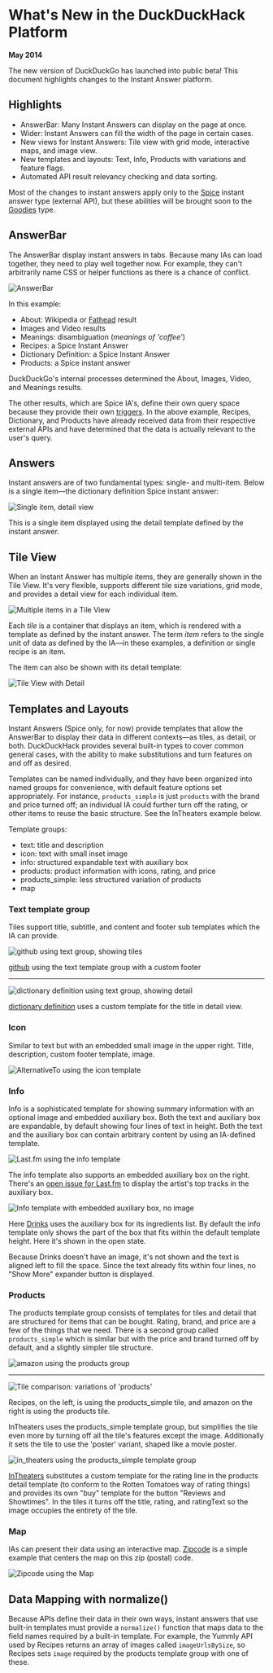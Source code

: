 # What's New in the DuckDuckHack Platform

**May 2014**

The new version of DuckDuckGo has launched into public beta! This document highlights changes to the Instant Answer platform.


## Highlights

- AnswerBar: Many Instant Answers can display on the page at once.
- Wider: Instant Answers can fill the width of the page in certain cases.
- New views for Instant Answers: Tile view with grid mode, interactive maps, and image view.
- New templates and layouts: Text, Info, Products with variations and feature flags.
- Automated API result relevancy checking and data sorting.

Most of the changes to instant answers apply only to the [Spice][Spice] instant answer type (external API), but these abilities will be brought soon to the [Goodies][Goodies] type.


## AnswerBar

The AnswerBar display instant answers in tabs. Because many IAs can load together, they need to play well together now. For example, they can't arbitrarily name CSS or helper functions as there is a chance of conflict.

![AnswerBar](https://raw.github.com/duckduckgo/duckduckgo-documentation/master/duckduckhack/assets/coffee.png)

In this example:

- About: Wikipedia or [Fathead][Fathead] result
- Images and Video results
- Meanings: disambiguation (*meanings of 'coffee'*)
- Recipes: a Spice Instant Answer
- Dictionary Definition: a Spice Instant Answer
- Products: a Spice instant answer

DuckDuckGo's internal processes determined the About, Images, Video, and Meanings results.

The other results, which are Spice IA's, define their own query space because they provide their own [triggers][triggers]. In the above example, Recipes, Dictionary, and Products have already received data from their respective external APIs and have determined that the data is actually relevant to the user's query.


## Answers

Instant answers are of two fundamental types: single- and multi-item. Below is a single item—the dictionary definition Spice instant answer:

![Single item, detail view](https://raw.github.com/duckduckgo/duckduckgo-documentation/master/duckduckhack/assets/coffee_definition.png)

This is a single item displayed using the detail template defined by the instant answer.


## Tile View

When an Instant Answer has multiple items, they are generally shown in the Tile View. It's very flexible, supports different tile size variations, grid mode, and provides a detail view for each individual item.

![Multiple items in a Tile View](https://raw.github.com/duckduckgo/duckduckgo-documentation/master/duckduckhack/assets/coffee_recipes.png)

Each *tile* is a container that displays an item, which is rendered with a template as defined by the instant answer. The term *item* refers to the single unit of data as defined by the IA—in these examples, a definition or single recipe is an item.

The item can also be shown with its detail template:

![Tile View with Detail](https://raw.github.com/duckduckgo/duckduckgo-documentation/master/duckduckhack/assets/coffee_recipes_detail.png)



## Templates and Layouts

Instant Answers (Spice only, for now) provide templates that allow the AnswerBar to display their data in different contexts—as tiles, as detail, or both. DuckDuckHack provides several built-in types to cover common general cases, with the ability to make substitutions and turn features on and off as desired.

Templates can be named individually, and they have been organized into named groups for convenience, with default feature options set appropriately. For instance, `products_simple` is just `products` with the brand and price turned off; an individual IA could further turn off the rating, or other items to reuse the basic structure. See the InTheaters example below.

Template groups:

- text: title and description
- icon: text with small inset image
- info: structured expandable text with auxiliary box
- products: product information with icons, rating, and price
- products_simple: less structured variation of products
- map

### Text template group

Tiles support title, subtitle, and content and footer sub templates which the IA can provide.

![github using text group, showing tiles](https://raw.github.com/duckduckgo/duckduckgo-documentation/master/duckduckhack/assets/github_duckduckgo.png)

[github](https://github.com/duckduckgo/zeroclickinfo-spice/tree/bttf/share/spice/github) using the text template group with a custom footer

------

![dictionary definition using text group, showing detail](https://raw.github.com/duckduckgo/duckduckgo-documentation/master/duckduckhack/assets/coffee_definition.png)

[dictionary definition](https://github.com/duckduckgo/zeroclickinfo-spice/tree/bttf/share/spice/dictionary/definition) uses a custom template for the title in detail view.

### Icon

Similar to text but with an embedded small image in the upper right. Title, description, custom footer template, image.

![AlternativeTo using the icon template](https://raw.github.com/duckduckgo/duckduckgo-documentation/master/duckduckhack/assets/icon_tile.png)


### Info

Info is a sophisticated template for showing summary information with an optional image and embedded auxiliary box. Both the text and auxiliary box are expandable, by default showing four lines of text in height. Both the text and the auxiliary box can contain arbitrary content by using an IA-defined template.

![Last.fm using the info template](https://raw.github.com/duckduckgo/duckduckgo-documentation/master/duckduckhack/assets/artist.png)

The info template also supports an embedded auxiliary box on the right.
There's an [open issue for Last.fm](https://github.com/duckduckgo/zeroclickinfo-spice/issues/684) to display the artist's top tracks in the auxiliary box.

![Info template with embedded auxiliary box, no image](https://raw.github.com/duckduckgo/duckduckgo-documentation/master/duckduckhack/assets/drinks-infobox.png)

Here [Drinks](https://github.com/duckduckgo/zeroclickinfo-spice/tree/bttf/share/spice/drinks) uses the auxiliary box for its ingredients list. By default the info template only shows the part of the box that fits within the default template height. Here it's shown in the open state.

Because Drinks doesn't have an image, it's not shown and the text is aligned left to fill the space. Since the text already fits within four lines, no "Show More" expander button is displayed.


### Products

The products template group consists of templates for tiles and detail that are structured for items that can be bought. Rating, brand, and price are a few of the things that we need. There is a second group called `products_simple` which is similar but with the price and brand turned off by default, and a slightly simpler tile structure.

![amazon using the products group](https://raw.github.com/duckduckgo/duckduckgo-documentation/master/duckduckhack/assets/products_detail.png)

------

![Tile comparison: variations of 'products'](https://raw.github.com/duckduckgo/duckduckgo-documentation/master/duckduckhack/assets/tile_comparison.png)

Recipes, on the left, is using the products_simple tile, and amazon on the right is using the products tile.

InTheaters uses the products_simple template group, but simplifies the tile even more by turning off all the tile's features except the image. Additionally it sets the tile to use the 'poster' variant, shaped like a movie poster.

![in_theaters using the products_simple template group](https://raw.github.com/duckduckgo/duckduckgo-documentation/master/duckduckhack/assets/movies.png)

[InTheaters](https://github.com/duckduckgo/zeroclickinfo-spice/tree/bttf/share/spice/in_theaters) substitutes a custom template for the rating line in the products detail template (to conform to the Rotten Tomatoes way of rating things) and provides its own "buy" template for the button "Reviews and Showtimes". In the tiles it turns off the title, rating, and ratingText so the image occupies the entirety of the tile.

### Map

IAs can present their data using an interactive map. [Zipcode](https://github.com/duckduckgo/zeroclickinfo-spice/tree/bttf/share/spice/zipcode) is a simple example that centers the map on this zip (postal) code.

![Zipcode using the Map](https://raw.github.com/duckduckgo/duckduckgo-documentation/master/duckduckhack/assets/map.png)

## Data Mapping with normalize()

Because APIs define their data in their own ways, instant answers that use built-in templates must provide a `normalize()` function that maps data to the field names required by a built-in template. For example, the Yummly API used by Recipes returns an array of images called `imageUrlsBySize`, so Recipes sets `image` required by the products template group with one of these.


[Spice]: https://github.com/duckduckgo/duckduckgo-documentation/blob/master/duckduckhack/spice/spice_overview.md
[Goodies]: https://github.com/duckduckgo/duckduckgo-documentation/blob/master/duckduckhack/goodie/goodie_overview.md
[Fathead]: https://github.com/duckduckgo/duckduckgo-documentation/blob/master/duckduckhack/fathead/fathead_overview.md
[triggers]:https://github.com/duckduckgo/duckduckgo-documentation/blob/master/duckduckhack/goodie/spice_triggers.md
